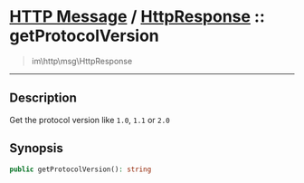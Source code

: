 # [HTTP Message](http.md) / [HttpResponse](http-HttpResponse.md) :: getProtocolVersion
 > im\http\msg\HttpResponse
____

## Description
Get the protocol version like `1.0`, `1.1` or `2.0`

## Synopsis
```php
public getProtocolVersion(): string
```
